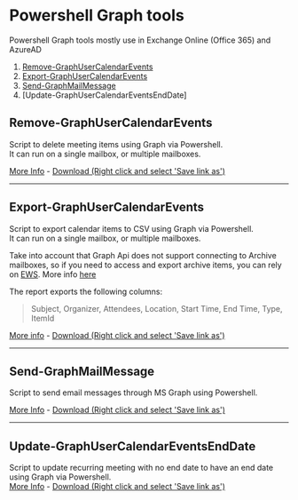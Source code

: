 # Powershell Graph tools
Powershell Graph tools mostly use in Exchange Online (Office 365) and AzureAD  

1. [Remove-GraphUserCalendarEvents](#remove-graphusercalendarevents)
2. [Export-GraphUserCalendarEvents](#export-graphusercalendarevents)
3. [Send-GraphMailMessage](#send-graphmailmessage)
4. [Update-GraphUserCalendarEventsEndDate]

## Remove-GraphUserCalendarEvents
Script to delete meeting items using Graph via Powershell.  
It can run on a single mailbox, or multiple mailboxes.  

[More Info](/Remove-GraphUserCalendarEvents/) - [Download (Right click and select 'Save link as')](https://raw.githubusercontent.com/agallego-css/Graphtools/master/Remove-GraphUserCalendarEvents/Remove-GraphUserCalendarEvents.ps1)  

----

## Export-GraphUserCalendarEvents
Script to export calendar items to CSV using Graph via Powershell.  
It can run on a single mailbox, or multiple mailboxes.  

Take into account that Graph Api does not support connecting to Archive mailboxes, so if you need to access and export archive items, you can rely on [EWS](https://github.com/agallego-css/tools#export-calendar-items-exo). More info [here](https://docs.microsoft.com/en-us/graph/api/resources/mail-api-overview?view=graph-rest-1.0)  

The report exports the following columns:  
> Subject, Organizer, Attendees, Location, Start Time, End Time, Type, ItemId  

[More info](/Export-GraphUserCalendarEvents/) - [Download (Right click and select 'Save link as')](https://raw.githubusercontent.com/agallego-css/Graphtools/master/Export-GraphUserCalendarEvents/Export-GraphUserCalendarEvents.ps1)  

----

## Send-GraphMailMessage

Script to send email messages through MS Graph using Powershell.

[More Info](/Send-GraphMailMessage/) - [Download (Right click and select 'Save link as')](https://raw.githubusercontent.com/agallego-css/Graphtools/master/send-GraphMailMessage/Send-GraphMailMessage.ps1)

----

## Update-GraphUserCalendarEventsEndDate  

Script to update recurring meeting with no end date to have an end date using Graph via Powershell.  
[More Info](/Update-GraphUserCalendarEvents/) - [Download (Right click and select 'Save link as')](https://raw.githubusercontent.com/agallego-css/Graphtools/master/Update-GraphUserCalendarEvents/Update-GraphUserCalendarEventsEndDate.ps1)